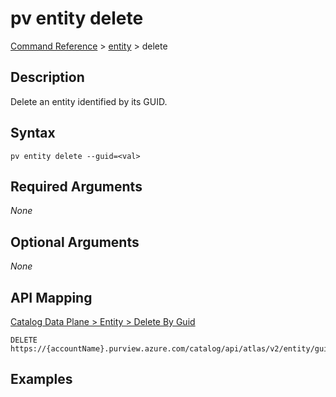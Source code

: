 # pv entity delete
[Command Reference](../../../README.md#command-reference) > [entity](./main.md) > delete

## Description
Delete an entity identified by its GUID.

## Syntax
```
pv entity delete --guid=<val>
```

## Required Arguments
*None*

## Optional Arguments
*None*

## API Mapping
[Catalog Data Plane > Entity > Delete By Guid](https://docs.microsoft.com/en-us/rest/api/purview/catalogdataplane/entity/delete-by-guid)
```
DELETE https://{accountName}.purview.azure.com/catalog/api/atlas/v2/entity/guid/{guid}
```

## Examples
```powershell

```